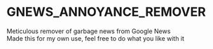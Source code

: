 # GNEWS_ANNOYANCE_REMOVER
Meticulous remover of garbage news from Google News  
Made this for my own use, feel free to do what you like with it
